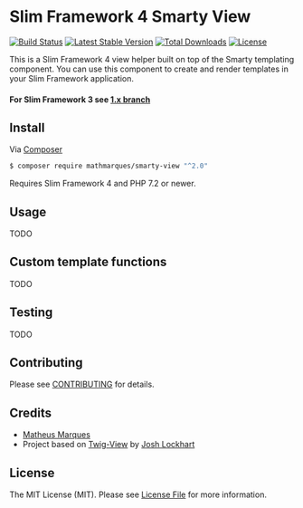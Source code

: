 # Slim Framework 4 Smarty View

[![Build Status](https://travis-ci.org/mathmarques/Smarty-View.svg)](https://travis-ci.org/mathmarques/Smarty-View) [![Latest Stable Version](https://poser.pugx.org/mathmarques/smarty-view/v/stable)](https://packagist.org/packages/mathmarques/smarty-view) [![Total Downloads](https://poser.pugx.org/mathmarques/smarty-view/downloads)](https://packagist.org/packages/mathmarques/smarty-view) [![License](https://poser.pugx.org/mathmarques/smarty-view/license)](https://packagist.org/packages/mathmarques/smarty-view)

This is a Slim Framework 4 view helper built on top of the Smarty templating component. You can use this component to create and render templates in your Slim Framework application.

#### For Slim Framework 3 see [1.x branch](https://github.com/mathmarques/Smarty-View/tree/1.x)

## Install

Via [Composer](https://getcomposer.org/)

```bash
$ composer require mathmarques/smarty-view "^2.0"
```

Requires Slim Framework 4 and PHP 7.2 or newer.

## Usage

TODO

## Custom template functions

TODO

## Testing

TODO

## Contributing

Please see [CONTRIBUTING](CONTRIBUTING.md) for details.

## Credits

- [Matheus Marques](https://github.com/mathmarques)
- Project based on [Twig-View](https://github.com/slimphp/Twig-View) by [Josh Lockhart](https://github.com/codeguy)

## License

The MIT License (MIT). Please see [License File](LICENSE.md) for more information.
